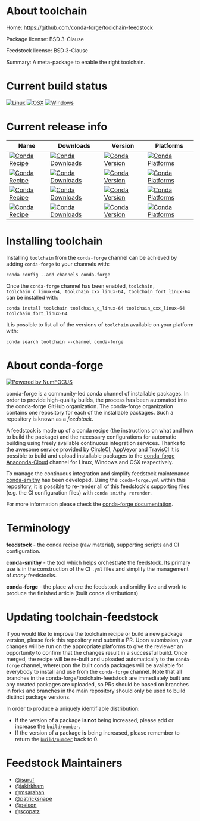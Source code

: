 <!--
# -*- mode: jinja -*-
-->

About toolchain
===============

Home: https://github.com/conda-forge/toolchain-feedstock

Package license: BSD 3-Clause

Feedstock license: BSD 3-Clause

Summary: A meta-package to enable the right toolchain.



Current build status
====================

[![Linux](https://img.shields.io/circleci/project/github/conda-forge/toolchain-feedstock/master.svg?label=Linux)](https://circleci.com/gh/conda-forge/toolchain-feedstock)
[![OSX](https://img.shields.io/travis/conda-forge/toolchain-feedstock/master.svg?label=macOS)](https://travis-ci.org/conda-forge/toolchain-feedstock)
[![Windows](https://img.shields.io/appveyor/ci/conda-forge/toolchain-feedstock/master.svg?label=Windows)](https://ci.appveyor.com/project/conda-forge/toolchain-feedstock/branch/master)

Current release info
====================

| Name | Downloads | Version | Platforms |
| --- | --- | --- | --- |
| [![Conda Recipe](https://img.shields.io/badge/recipe-toolchain-green.svg)](https://anaconda.org/conda-forge/toolchain) | [![Conda Downloads](https://img.shields.io/conda/dn/conda-forge/toolchain.svg)](https://anaconda.org/conda-forge/toolchain) | [![Conda Version](https://img.shields.io/conda/vn/conda-forge/toolchain.svg)](https://anaconda.org/conda-forge/toolchain) | [![Conda Platforms](https://img.shields.io/conda/pn/conda-forge/toolchain.svg)](https://anaconda.org/conda-forge/toolchain) |
| [![Conda Recipe](https://img.shields.io/badge/recipe-toolchain_c_linux--64-green.svg)](https://anaconda.org/conda-forge/toolchain_c_linux-64) | [![Conda Downloads](https://img.shields.io/conda/dn/conda-forge/toolchain_c_linux-64.svg)](https://anaconda.org/conda-forge/toolchain_c_linux-64) | [![Conda Version](https://img.shields.io/conda/vn/conda-forge/toolchain_c_linux-64.svg)](https://anaconda.org/conda-forge/toolchain_c_linux-64) | [![Conda Platforms](https://img.shields.io/conda/pn/conda-forge/toolchain_c_linux-64.svg)](https://anaconda.org/conda-forge/toolchain_c_linux-64) |
| [![Conda Recipe](https://img.shields.io/badge/recipe-toolchain_cxx_linux--64-green.svg)](https://anaconda.org/conda-forge/toolchain_cxx_linux-64) | [![Conda Downloads](https://img.shields.io/conda/dn/conda-forge/toolchain_cxx_linux-64.svg)](https://anaconda.org/conda-forge/toolchain_cxx_linux-64) | [![Conda Version](https://img.shields.io/conda/vn/conda-forge/toolchain_cxx_linux-64.svg)](https://anaconda.org/conda-forge/toolchain_cxx_linux-64) | [![Conda Platforms](https://img.shields.io/conda/pn/conda-forge/toolchain_cxx_linux-64.svg)](https://anaconda.org/conda-forge/toolchain_cxx_linux-64) |
| [![Conda Recipe](https://img.shields.io/badge/recipe-toolchain_fort_linux--64-green.svg)](https://anaconda.org/conda-forge/toolchain_fort_linux-64) | [![Conda Downloads](https://img.shields.io/conda/dn/conda-forge/toolchain_fort_linux-64.svg)](https://anaconda.org/conda-forge/toolchain_fort_linux-64) | [![Conda Version](https://img.shields.io/conda/vn/conda-forge/toolchain_fort_linux-64.svg)](https://anaconda.org/conda-forge/toolchain_fort_linux-64) | [![Conda Platforms](https://img.shields.io/conda/pn/conda-forge/toolchain_fort_linux-64.svg)](https://anaconda.org/conda-forge/toolchain_fort_linux-64) |

Installing toolchain
====================

Installing `toolchain` from the `conda-forge` channel can be achieved by adding `conda-forge` to your channels with:

```
conda config --add channels conda-forge
```

Once the `conda-forge` channel has been enabled, `toolchain, toolchain_c_linux-64, toolchain_cxx_linux-64, toolchain_fort_linux-64` can be installed with:

```
conda install toolchain toolchain_c_linux-64 toolchain_cxx_linux-64 toolchain_fort_linux-64
```

It is possible to list all of the versions of `toolchain` available on your platform with:

```
conda search toolchain --channel conda-forge
```


About conda-forge
=================

[![Powered by NumFOCUS](https://img.shields.io/badge/powered%20by-NumFOCUS-orange.svg?style=flat&colorA=E1523D&colorB=007D8A)](http://numfocus.org)

conda-forge is a community-led conda channel of installable packages.
In order to provide high-quality builds, the process has been automated into the
conda-forge GitHub organization. The conda-forge organization contains one repository
for each of the installable packages. Such a repository is known as a *feedstock*.

A feedstock is made up of a conda recipe (the instructions on what and how to build
the package) and the necessary configurations for automatic building using freely
available continuous integration services. Thanks to the awesome service provided by
[CircleCI](https://circleci.com/), [AppVeyor](https://www.appveyor.com/)
and [TravisCI](https://travis-ci.org/) it is possible to build and upload installable
packages to the [conda-forge](https://anaconda.org/conda-forge)
[Anaconda-Cloud](https://anaconda.org/) channel for Linux, Windows and OSX respectively.

To manage the continuous integration and simplify feedstock maintenance
[conda-smithy](https://github.com/conda-forge/conda-smithy) has been developed.
Using the ``conda-forge.yml`` within this repository, it is possible to re-render all of
this feedstock's supporting files (e.g. the CI configuration files) with ``conda smithy rerender``.

For more information please check the [conda-forge documentation](https://conda-forge.org/docs/).

Terminology
===========

**feedstock** - the conda recipe (raw material), supporting scripts and CI configuration.

**conda-smithy** - the tool which helps orchestrate the feedstock.
                   Its primary use is in the construction of the CI ``.yml`` files
                   and simplify the management of *many* feedstocks.

**conda-forge** - the place where the feedstock and smithy live and work to
                  produce the finished article (built conda distributions)


Updating toolchain-feedstock
============================

If you would like to improve the toolchain recipe or build a new
package version, please fork this repository and submit a PR. Upon submission,
your changes will be run on the appropriate platforms to give the reviewer an
opportunity to confirm that the changes result in a successful build. Once
merged, the recipe will be re-built and uploaded automatically to the
`conda-forge` channel, whereupon the built conda packages will be available for
everybody to install and use from the `conda-forge` channel.
Note that all branches in the conda-forge/toolchain-feedstock are
immediately built and any created packages are uploaded, so PRs should be based
on branches in forks and branches in the main repository should only be used to
build distinct package versions.

In order to produce a uniquely identifiable distribution:
 * If the version of a package **is not** being increased, please add or increase
   the [``build/number``](https://conda.io/docs/user-guide/tasks/build-packages/define-metadata.html#build-number-and-string).
 * If the version of a package **is** being increased, please remember to return
   the [``build/number``](https://conda.io/docs/user-guide/tasks/build-packages/define-metadata.html#build-number-and-string)
   back to 0.

Feedstock Maintainers
=====================

* [@isuruf](https://github.com/isuruf/)
* [@jakirkham](https://github.com/jakirkham/)
* [@msarahan](https://github.com/msarahan/)
* [@patricksnape](https://github.com/patricksnape/)
* [@pelson](https://github.com/pelson/)
* [@scopatz](https://github.com/scopatz/)

